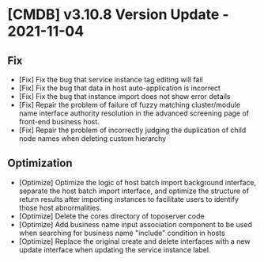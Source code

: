 # [CMDB] v3.10.8 Version Update - 2021-11-04

## Fix

- [Fix] Fix the bug that service instance tag editing will fail
- [Fix] Fix the bug that data in host auto-application is incorrect
- [Fix] Fix the bug that instance import does not show error details
- [Fix] Repair the problem of failure of fuzzy matching cluster/module name interface authority resolution in the advanced screening page of front-end business host.
- [Fix] Repair the problem of incorrectly judging the duplication of child node names when deleting custom hierarchy

## Optimization

- [Optimize] Optimize the logic of host batch import background interface, separate the host batch import interface, and optimize the structure of return results after importing instances to facilitate users to identify those host abnormalities.
- [Optimize] Delete the cores directory of toposerver code
- [Optimize] Add business name input association component to be used when searching for business name "include" condition in hosts
- [Optimize] Replace the original create and delete interfaces with a new update interface when updating the service instance label.